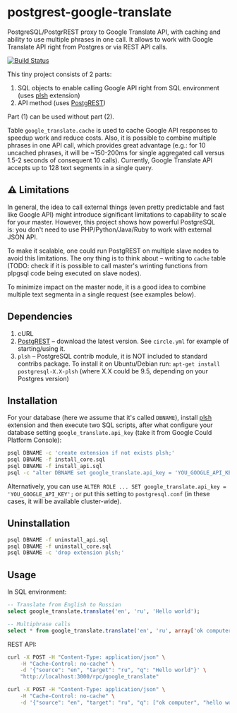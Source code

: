 # postgrest-google-translate
PostgreSQL/PostgrREST proxy to Google Translate API, with caching and ability to use multiple phrases in one call. It allows to work with Google Translate API right from Postgres or via REST API calls.

[![Build Status](https://circleci.com/gh/NikolayS/postgrest-google-translate.png?style=shield&circle-token=fb58aee6e9f98cf85d08c4d382d5ba3f0f548e08)](https://circleci.com/gh/NikolayS/postgrest-google-translate/tree/master)

This tiny project consists of 2 parts:

1. SQL objects to enable calling Google API right from SQL environment (uses [plsh](https://github.com/petere/plsh) extension)
2. API method (uses [PostgREST](http://postgrest.com))

Part (1) can be used without part (2).

Table `google_translate.cache` is used to cache Google API responses to speedup work and reduce costs.
Also, it is possible to combine multiple phrases in one API call, which provides great advantage (e.g.: for 10 uncached phrases, it will be ~150-200ms for single aggregated call versus 1.5-2 seconds of consequent 10 calls). Currently, Google Translate API accepts up to 128 text segments in a single query.

:warning: Limitations
---
In general, the idea to call external things (even pretty predictable and fast like Google API) might introduce significant limitations to capability to scale for your master. However, this project shows how powerful PostgreSQL is: you don't need to use PHP/Python/Java/Ruby to work with external JSON API.

To make it scalable, one could run PostgREST on multiple slave nodes to avoid this limitations. The ony thing is to think about – writing to `cache` table (TODO: check if it is possible to call master's wrinting functions from plpgsql code being executed on slave nodes).

To minimize impact on the master node, it is a good idea to combine multiple text segmenta in a single request (see examples below).

Dependencies
---
1. cURL
2. [PostgREST](http://postgrest.com) – download the latest version. See `circle.yml` for example of starting/using it.
2. `plsh` – PostgreSQL contrib module, it is NOT included to standard contribs package. To install it on Ubuntu/Debian run: `apt-get install postgresql-X.X-plsh` (where X.X could be 9.5, depending on your Postgres version)

Installation
---
For your database (here we assume that it's called `DBNAME`), install [plsh](https://github.com/petere/plsh) extension and then execute two SQL scripts, after what configure your database setting `google_translate.api_key` (take it from Google Could Platform Console):
```sh
psql DBNAME -c 'create extension if not exists plsh;'
psql DBNAME -f install_core.sql
psql DBNAME -f install_api.sql
psql -c "alter DBNAME set google_translate.api_key = 'YOU_GOOGLE_API_KEY';"
```

Alternatively, you can use `ALTER ROLE ... SET google_translate.api_key = 'YOU_GOOGLE_API_KEY';` or put this setting to `postgresql.conf` (in these cases, it will be available cluster-wide).

Uninstallation
---
```sh
psql DBNAME -f uninstall_api.sql
psql DBNAME -f uninstall_core.sql
psql DBNAME -c 'drop extension plsh;'
```

Usage
---
In SQL environment:
```sql
-- Translate from English to Russian
select google_translate.translate('en', 'ru', 'Hello world'); 

-- Multiphrase calls
select * from google_translate.translate('en', 'ru', array['ok computer', 'show me more','hello world!']);
```

REST API:
```sh
curl -X POST -H "Content-Type: application/json" \
    -H "Cache-Control: no-cache" \
    -d '{"source": "en", "target": "ru", "q": "Hello world"}' \
    "http://localhost:3000/rpc/google_translate"
```

```sh
curl -X POST -H "Content-Type: application/json" \
    -H "Cache-Control: no-cache" \
    -d '{"source": "en", "target": "ru", "q": ["ok computer", "hello world", "yet another phrase]}' "https://localhost:3000/rpc/google_translate_array"
```
